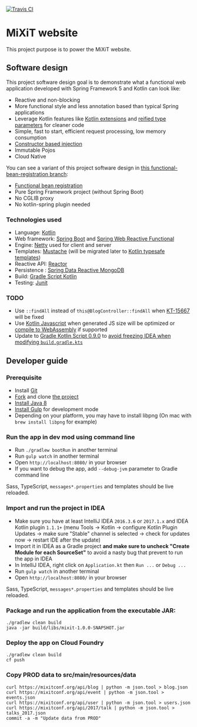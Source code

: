 [![Travis CI](https://api.travis-ci.org/mixitconf/mixit.svg?branch=master)](https://travis-ci.org/mixitconf/mixit)

# MiXiT website

This project purpose is to power the MiXiT website.

## Software design

This project software design goal is to demonstrate what a functional web application
developed with Spring Framework 5 and Kotlin can look like:
 - Reactive and non-blocking
 - More functional style and less annotation based than typical Spring applications
 - Leverage Kotlin features like [Kotlin extensions](https://kotlinlang.org/docs/reference/extensions.html) and [reified type parameters](https://kotlinlang.org/docs/reference/inline-functions.html#reified-type-parameters) for cleaner code
 - Simple, fast to start, efficient request processing, low memory consumption
 - [Constructor based injection](http://olivergierke.de/2013/11/why-field-injection-is-evil/)
 - Immutable Pojos
 - Cloud Native
 
 You can see a variant of this project software design in [this functional-bean-registration branch](https://github.com/mix-it/mixit/tree/functional-bean-registration):
  - [Functional bean registration](https://github.com/mix-it/mixit/blob/functional-bean-registration/src/main/kotlin/Context.kt)
  - Pure Spring Framework project (without Spring Boot)
  - No CGLIB proxy
  - No kotlin-spring plugin needed

### Technologies used

 - Language: [Kotlin](https://kotlin.link/) 
 - Web framework: [Spring Boot](https://projects.spring.io/spring-boot/) and [Spring Web Reactive Functional](https://spring.io/blog/2016/09/22/new-in-spring-5-functional-web-framework)
 - Engine: [Netty](http://netty.io/) used for client and server
 - Templates: [Mustache](https://github.com/samskivert/jmustache) (will be migrated later to [Kotlin typesafe templates](https://github.com/sdeleuze/kotlin-script-templating))
 - Reactive API: [Reactor](http://projectreactor.io/)
 - Persistence : [Spring Data Reactive MongoDB](https://spring.io/blog/2016/11/28/going-reactive-with-spring-data)
 - Build: [Gradle Script Kotlin](https://github.com/gradle/gradle-script-kotlin)
 - Testing: [Junit](http://junit.org/) 
 
### TODO

 - Use `::findAll` instead of `this@BlogController::findAll` when [KT-15667](https://youtrack.jetbrains.com/issue/KT-15667) will be fixed
 - Use [Kotlin Javascript](https://kotlinlang.org/docs/reference/js-overview.html) when generated JS size will be optimized or [compile to WebAssembly](https://discuss.kotlinlang.org/t/webassembly-support/1722/) if supported
 - Update to [Gradle Kotlin Script 0.9.0](https://github.com/gradle/gradle-script-kotlin/milestone/13) to [avoid freezing IDEA when modifying `build.gradle.kts`](https://github.com/gradle/gradle-script-kotlin/issues/249)  
 
## Developer guide

### Prerequisite
 - Install [Git](https://git-scm.com/)
 - [Fork](https://github.com/mix-it/mixit#fork-destination-box) and clone [the project](https://github.com/mix-it/mixit)
 - [Install Java 8](http://www.oracle.com/technetwork/java/javase/downloads/jdk8-downloads-2133151.html)
 - [Install Gulp](http://gulpjs.com/) for development mode 
 - Depending on your platform, you may have to install libpng (On mac with `brew install libpng` for example)
 
### Run the app in dev mod using command line
 - Run `./gradlew bootRun` in another terminal
 - Run `gulp watch` in another terminal
 - Open `http://localhost:8080/` in your browser
 - If you want to debug the app, add `--debug-jvm` parameter to Gradle command line
 
Sass, TypeScript, `messages*.properties` and templates should be live reloaded.

### Import and run the project in IDEA
 - Make sure you have at least IntelliJ IDEA `2016.3.6` or `2017.1.x` and IDEA Kotlin plugin `1.1.1+` (menu Tools -> Kotlin -> configure Kotlin Plugin Updates -> make sure "Stable" channel is selected -> check for updates now -> restart IDE after the update)
 - Import it in IDEA as a Gradle project **and make sure to uncheck "Create Module for each SourceSet"** to avoid a nasty bug that prevent to run the app in IDEA
 - In IntelliJ IDEA, right click on `Application.kt` then `Run ...` or `Debug ...`
 - Run `gulp watch` in another terminal
 - Open `http://localhost:8080/` in your browser
 
Sass, TypeScript, `messages*.properties` and templates should be live reloaded.
 
### Package and run the application from the executable JAR:
```
./gradlew clean build
java -jar build/libs/mixit-1.0.0-SNAPSHOT.jar
```

### Deploy the app on Cloud Foundry
```
./gradlew clean build
cf push
```

### Copy PROD data to src/main/resources/data
 
```
curl https://mixitconf.org/api/blog | python -m json.tool > blog.json
curl https://mixitconf.org/api/event | python -m json.tool > events.json
curl https://mixitconf.org/api/user | python -m json.tool > users.json
curl https://mixitconf.org/api/2017/talk | python -m json.tool > talks_2017.json
commit -a -m "Update data from PROD"
```
